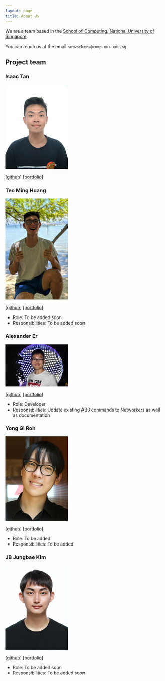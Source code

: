 ```yaml
---
layout: page
title: About Us
---
```


We are a team based in the [School of Computing, National University of Singapore](http://www.comp.nus.edu.sg).

You can reach us at the email `networkers@comp.nus.edu.sg`

## Project team


### Isaac Tan

<img src="images/iztanpy.png" width="200px">

[[github](https://github.com/iztanpy)]
[[portfolio](team/iztanpy.md)]

### Teo Ming Huang

<img src="images/teominghuang.png" width="200px">

[[github](http://github.com/teominghuang)]
[[portfolio](team/teominghuang.md)]

* Role: To be added soon
* Responsibilities: To be added soon

### Alexander Er

<img src="images/aceszhenwei.png" width="200px">

[[github](https://github.com/aceszhenwei)]
[[portfolio](team/aceszhenwei.md)]

* Role: Developer
* Responsibilities: Update existing AB3 commands to Networkers as well as documentation

### Yong Gi Roh

<img src="images/robinrojh.png" width="200px">

[[github](https://github.com/robinrojh)]
[[portfolio](team/robinrojh.md)]

* Role: To be added
* Responsibilities: To be added

### JB Jungbae Kim

<img src="images/jbkim1999.png" width="200px">

[[github](https://github.com/jbkim1999)]
[[portfolio](team/jbkim1999.md)]

* Role: To be added soon
* Responsibilities: To be added soon


